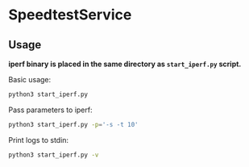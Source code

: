 # SpeedtestService
## Usage

**iperf binary is placed in the same directory as `start_iperf.py` script.**

Basic usage:
```bash
python3 start_iperf.py 
```
Pass parameters to iperf:
```bash
python3 start_iperf.py -p='-s -t 10'
```
Print logs to stdin:
```bash
python3 start_iperf.py -v 
```
